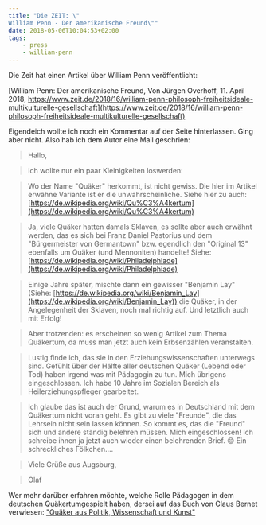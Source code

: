 ```yaml
---
title: "Die ZEIT: \"
William Penn - Der amerikanische Freund\""
date: 2018-05-06T10:04:53+02:00
tags:
    - press
    - william-penn
---
```


Die Zeit hat einen Artikel über William Penn veröffentlicht:

[William Penn: Der amerikanische Freund, Von Jürgen Overhoff, 11. April 2018, https://www.zeit.de/2018/16/william-penn-philosoph-freiheitsideale-multikulturelle-gesellschaft](https://www.zeit.de/2018/16/william-penn-philosoph-freiheitsideale-multikulturelle-gesellschaft)

Eigendeich wollte ich noch ein Kommentar auf der Seite hinterlassen. Ging aber nicht. Also hab ich dem Autor eine Mail geschrien:

> Hallo,

> ich wollte nur ein paar Kleinigkeiten loswerden:

> Wo der Name "Quäker" herkommt, ist nicht gewiss. Die hier im Artikel erwähne Variante ist er die unwahrscheinliche. Siehe hier zu auch: [https://de.wikipedia.org/wiki/Qu%C3%A4kertum](https://de.wikipedia.org/wiki/Qu%C3%A4kertum)

> Ja, viele Quäker hatten damals Sklaven, es sollte aber auch erwähnt werden, das es sich bei Franz Daniel Pastorius und dem "Bürgermeister von Germantown" bzw. egendlich den "Original 13" ebenfalls um Quäker (und Mennoniten) handelte! Siehe: [https://de.wikipedia.org/wiki/Philadelphiade](https://de.wikipedia.org/wiki/Philadelphiade)

> Einige Jahre später, mischte dann ein gewisser "Benjamin Lay" (Siehe: [https://de.wikipedia.org/wiki/Benjamin_Lay](https://de.wikipedia.org/wiki/Benjamin_Lay)) die Quäker, in der Angelegenheit der Sklaven, noch mal richtig auf. Und letztlich auch mit Erfolg!

> Aber trotzenden: es erscheinen so wenig Artikel zum Thema Quäkertum, da muss man jetzt auch kein Erbsenzählen veranstalten.

> Lustig finde ich, das sie in den Erziehungswissenschaften unterwegs sind. Gefühlt über der Hälfte aller deutschen Quäker (Lebend oder Tod) haben irgend was mit Pädagogin zu tun. Mich übrigens eingeschlossen. Ich habe 10 Jahre im Sozialen Bereich als Heilerziehungspfleger gearbeitet.

> Ich glaube das ist auch der Grund, warum es in Deutschland mit dem Quäkertum nicht voran geht. Es gibt zu viele "Freunde", die das Lehrsein nicht sein lassen können. So kommt es, das die "Freund" sich und andere ständig belehren müssen. Mich eingeschlossen! Ich schreibe ihnen ja jetzt auch wieder einen belehrenden Brief. 😊 Ein schreckliches Fölkchen....

> Viele Grüße aus Augsburg,

> Olaf

Wer mehr darüber erfahren möchte, welche Rolle Pädagogen in dem deutschen Quäkertumgespielt haben, dersei auf das Buch von Claus Bernet verwiesen: ["Quäker aus Politik, Wissenschaft und Kunst"](https://www.amazon.de/Qu%C3%A4ker-aus-Politik-Wissenschaft-Kunst-ebook/dp/B00FWUYVQ2/ref=sr_1_17?ie=UTF8&qid=1525594603&sr=8-17&keywords=claus+bernet) 